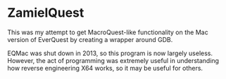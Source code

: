 ZamielQuest
===========

This was my attempt to get MacroQuest-like functionality on the Mac version of EverQuest by creating a wrapper around GDB.

EQMac was shut down in 2013, so this program is now largely useless. However, the act of programming was extremely useful in understanding how reverse engineering X64 works, so it may be useful for others.
